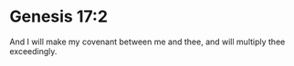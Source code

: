 # Genesis 17:2

And I will make my covenant between me and thee, and will multiply thee exceedingly.
